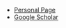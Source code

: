 - [Personal Page](https://fengyuchao97.github.io/)
- [Google Scholar](https://scholar.google.com/citations?hl=zh-CN&pli=1&user=uB3Yhk0AAAAJ)
